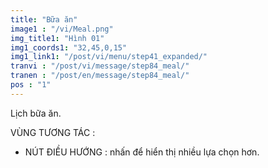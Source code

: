 ```yaml
---
title: "Bữa ăn"
image1 : "/vi/Meal.png"
img_title1: "Hình 01"
img1_coords1: "32,45,0,15"
img1_link1: "/post/vi/menu/step41_expanded/"
tranvi : "/post/vi/message/step84_meal/"
tranen : "/post/en/message/step84_meal/"
pos : "1"
---
```

Lịch bữa ăn.

VÙNG TƯƠNG TÁC :

- NÚT ĐIỀU HƯỚNG : nhấn để hiển thị nhiều lựa chọn hơn.	